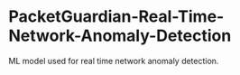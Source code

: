 # PacketGuardian-Real-Time-Network-Anomaly-Detection
ML model used for real time network anomaly detection. 
